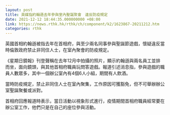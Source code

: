 ```yaml
---
layout: post
title: 英媒指約翰遜去年參與室內聖誕聚會　違反防疫規定
date: 2021-12-12 18:44:35.000000000 +08:00
link: https://news.rthk.hk/rthk/ch/component/k2/1623867-20211212.htm
categories: rthk
---
```


英國首相約翰遜被指去年在首相府，與至少兩名同事參與聖誕節遊戲，懷疑違反當時倫敦政府禁止非同住人士，在室內聚會的防疫規定。

《星期日鏡報》刊登聲稱在去年12月中拍攝的照片，顯示約翰遜與兩名員工並排而坐，面向鏡頭，與其他首相府職員玩問答遊戲。報道引述消息指，參與遊戲的職員人數眾多，其中一個辦公室內有4個6人小組，期間有人飲酒。

當時防疫規定，禁止非同住人士在室內聚集，工作原因可獲豁免，但不可舉辦辦公室聖誕聚餐或派對。

首相府回應報道時表示，當日活動以視象形式進行，疫情期間首相府職員經常要在辦公室工作，他們只是在自己的座位參與活動。
